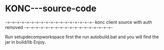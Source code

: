 # KONC---source-code
-=-=-=-=-=-=-=-=-=-=-=-=-=-=-=-=-=-=-
konc client source with auth removed
-=-=-=-=-=-=-=-=-=-=-=-=-=-=-=-=-=-=-

Run setupdecompworkspace first the run autobuild.bat
and you will find the jar in build/lib
Enjoy.
